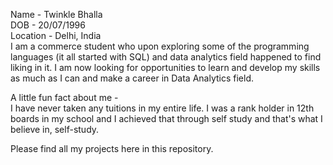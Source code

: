 Name - Twinkle Bhalla<br /> 
DOB - 20/07/1996<br /> 
Location - Delhi, India<br /> 
I am a commerce student who upon exploring some of the programming languages (it all started with SQL) and data analytics field happened to find liking in it. I am now looking for opportunities to learn and develop my skills as much as I can and make a career in Data Analytics field.<br /> 

A little fun fact about me -<br /> 
I have never taken any tuitions in my entire life. I was a rank holder in 12th boards in my school and I achieved that through self study and that's what I believe in, self-study. <br /> 

Please find all my projects here in this repository. <br /> 
